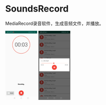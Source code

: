 # SoundsRecord
MediaRecord录音软件，生成音频文件，并播放。


<img src="https://github.com/yanghuasi/SoundsRecord/blob/master/%E5%BD%95%E9%9F%B3%E7%95%8C%E9%9D%A2.jpeg"  width="20%">
<img src="https://github.com/yanghuasi/SoundsRecord/blob/master/%E9%9F%B3%E9%A2%91%E6%96%87%E4%BB%B6%E5%88%97%E8%A1%A8.jpeg"  width="20%">
